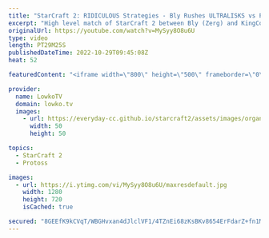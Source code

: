 ```yaml
---
title: "StarCraft 2: RIDICULOUS Strategies - Bly Rushes ULTRALISKS vs Protoss!"
excerpt: "High level match of StarCraft 2 between Bly (Zerg) and KingCobra (Protoss). Overall the strategies that are played in this game are very far from the ordinary build orders we usually see.  Support my work on Patreon: https://www.patreon.com/lowkotv Become a YouTube member: https://lowko.tv/join  More"
originalUrl: https://youtube.com/watch?v=MySyy8O8u6U
type: video
length: PT29M25S
publishedDateTime: 2022-10-29T09:45:08Z
heat: 52

featuredContent: "<iframe width=\"800\" height=\"500\" frameborder=\"0\" src=\"https://www.youtube.com/embed/MySyy8O8u6U\" allow=\"accelerometer; autoplay; encrypted-media; gyroscope; picture-in-picture\" allowfullscreen></iframe>"

provider:
  name: LowkoTV
  domain: lowko.tv
  images:
    - url: https://everyday-cc.github.io/starcraft2/assets/images/organizations/lowko.tv-50x50.jpg
      width: 50
      height: 50

topics:
  - StarCraft 2
  - Protoss

images:
  - url: https://i.ytimg.com/vi/MySyy8O8u6U/maxresdefault.jpg
    width: 1280
    height: 720
    isCached: true

secured: "8GEEfK9kCVqT/WBGHvxan4dJlclVF1/4TZnEi68zKsBKv8654ErFdarZ+fn1MfNln4dGr1UCA0Y5McpG7+KzT4O09slpqz1W42KCFTpJx47s3o09D+ijyO7efCbzvyRf+20KPnnp+3U9gzdeqoIzkGE8XNHoeUii5PUDDIlLCBob8K1fD7EymlNYPjEqHRGRru3o/o5c9rngzCYH8Yka+EJm2ApKjszKhsx0DN+NLpWUBDAitFBRMlZWNUV8zslmepCA9Rrr2f/iKBOhdQ4hYTBY8H6Pg7obPw0J7PCE4KNFB9HfwkP3eKO3bbTkxXioqzycHopXTDle0ZWk4wMguGBvd8dT6KdQh+Vifr2UNZZ2jFDj9z+VsddmuCppJJAQkpqiv5lideIh+l1NzphU6hQUbMGsMmfj+mdsNMRnPqJLvTdDnFjN7awSB1xwXDbc;9u+OO8BALlGhfipNEC8pjQ=="
---
```


